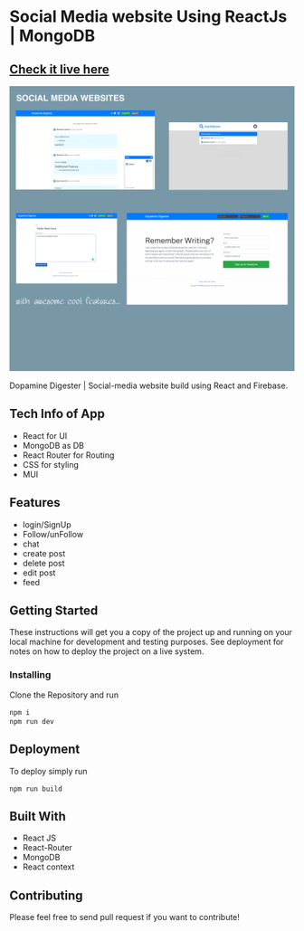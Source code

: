 # Social Media website Using ReactJs | MongoDB

## [Check it live here](https://dopamain-digester.netlify.app/)

<img src="images/app-wall.png" />

Dopamine Digester | Social-media website build using React and Firebase.

## Tech Info of App

- React for UI
- MongoDB as DB
- React Router for Routing
- CSS for styling
- MUI

## Features

- login/SignUp
- Follow/unFollow
- chat
- create post
- delete post
- edit post
- feed

## Getting Started

These instructions will get you a copy of the project up and running on your local machine for development and testing purposes. See deployment for notes on how to deploy the project on a live system.

### Installing

Clone the Repository and run

```
npm i
npm run dev
```

## Deployment

To deploy simply run

```
npm run build
```

## Built With

- React JS
- React-Router
- MongoDB
- React context

## Contributing

Please feel free to send pull request if you want to contribute!
